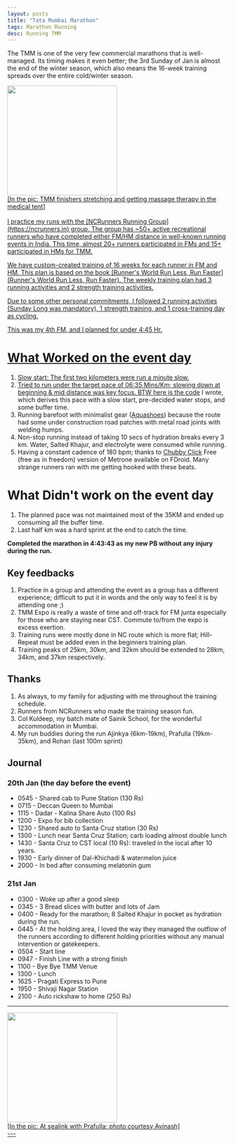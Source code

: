```yaml
---
layout: posts
title: "Tata Mumbai Marathon"
tags: Marathon Running
desc: Running TMM
---
```


The TMM is one of the very few commercial marathons that is well-managed. Its
timing makes it even better; the 3rd Sunday of Jan is almost the end of the
winter season, which also means the 16-week training spreads over the entire
cold/winter season.

<a href="/blog/assets/images/tmm2024.jpeg">
<img src="/blog/assets/images/tmm2024.jpeg" height="250">
<figcaption>[In the pic: TMM finishers stretching and getting massage therapy in
the medical tent]</figcaption>

<br>
I practice my runs with the [NCRunners Running Group](https://ncrunners.in)
group. The group has ~50+ active recreational runners who have completed either
FM/HM distance in well-known running events in India. This time, almost 20+
runners participated in FMs and 15+ participated in HMs for TMM.

We have custom-created training of 16 weeks for each runner in FM and HM. This
plan is based on the book [Runner's World Run Less, Run Faster](Runner's World Run Less, Run Faster).
The weekly training plan had 3 running activities and 2 strength training activities.

Due to some other personal commitments, I followed 2 running activities (Sunday
Long was mandatory), 1 strength training, and 1 cross-training day as cycling.

This was my 4th FM, and I planned for under 4:45 Hr.

# What Worked on the event day
1. Slow start: The first two kilometers were run a minute slow.
2. Tried to run under the target pace of 06:35 Mins/Km; slowing down at
   beginning & mid distance was key focus. BTW [here is the code](https://github.com/yogeshpowar/MarathonPacing) I wrote,
   which derives this pace with a slow start, pre-decided water stops, and some
   buffer time.
3. Running barefoot with minimalist gear ([Aquashoes](https://www.decathlon.in/p/8330684/sports-shoes/adult-aquashoes-100-grey?id=8330684&type=p))
   because the route had some under construction road patches with metal road
   joints with welding humps.
4. Non-stop running instead of taking 10 secs of hydration breaks every 3 km.
   Water, Salted Khajur, and electrolyte were consumed while running.
5. Having a constant cadence of 180 bpm; thanks to [Chubby Click](https://f-droid.org/packages/agrigolo.chubbyclick/) Free (free as in
   freedom) version of Metrone available on FDroid. Many strange runners ran
   with me getting hooked with these beats.

# What Didn't work on the event day
1. The planned pace was not maintained most of the 35KM and ended up consuming
   all the buffer time.
2. Last half km was a hard sprint at the end to catch the time.

**Completed the marathon in 4:43:43 as my new PB without any injury during the run.**


## Key feedbacks

1. Practice in a group and attending the event as a group has a different
   experience; difficult to put it in words and the only way to feel it is by
   attending one ;)
2. TMM Expo is really a waste of time and off-track for FM junta especially for
   those who are staying near CST. Commute to/from the expo is excess exertion.
3. Training runs were mostly done in NC route which is more flat; Hill-Repeat
   must be added even in the beginners training plan.
4. Training peaks of 25km, 30km, and 32km should be extended to 28km, 34km, and 37km
   respectively.

## Thanks ##

1. As always, to my family for adjusting with me throughout the training schedule.
2. Runners from NCRunners who made the training season fun.
3. Col Kuldeep, my batch mate of Sainik School, for the wonderful accommodation in Mumbai.
4. My run buddies during the run Ajinkya (6km-19km), Prafulla (19km-35km), and
   Rohan (last 100m sprint)

## Journal ##
### 20th Jan (the day before the event)
* 0545 - Shared cab to Pune Station (130 Rs)
* 0715 - Deccan Queen to Mumbai
* 1115 - Dadar - Kalina Share Auto (100 Rs)
* 1200 - Expo for bib collection
* 1230 - Shared auto to Santa Cruz station (30 Rs)
* 1300 - Lunch near Santa Cruz Station; carb loading almost double lunch
* 1430 - Santa Cruz to CST local (10 Rs): traveled in the local after 10 years.
* 1930 - Early dinner of Dal-Khichadi & watermelon juice
* 2000 - In bed after consuming melatonin gum

### 21st Jan
* 0300 - Woke up after a good sleep
* 0345 - 3 Bread slices with butter and lots of Jam
* 0400 - Ready for the marathon; 8 Salted Khajur in pocket as hydration during the run.
* 0445 - At the holding area, I loved the way they managed the outflow of the
  runners according to different holding priorities without any manual
  intervention or gatekeepers.
* 0504 - Start line
* 0947 - Finish Line with a strong finish
* 1100 - Bye Bye TMM Venue
* 1300 - Lunch
* 1625 - Pragati Express to Pune
* 1950 - Shivaji Nagar Station
* 2100 - Auto rickshaw to home (250 Rs)

---
<a href="/blog/assets/images/TMM2024SeaLink.jpeg">
<img src="/blog/assets/images/TMM2024SeaLink.jpeg" height="250">
<figcaption>[In the pic: At sealink with Prafulla; photo courtesy Avinash]</figcaption>
---

